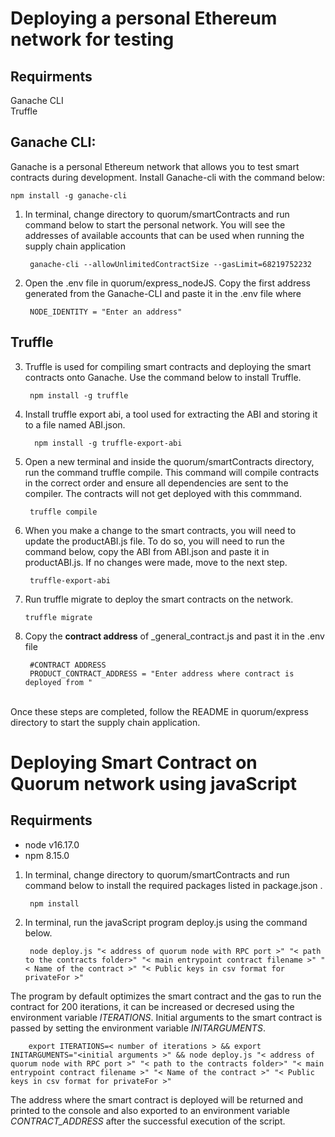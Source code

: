 [//]: # (##############################################################################################)
[//]: # (Copyright Accenture. All Rights Reserved.)
[//]: # (SPDX-License-Identifier: Apache-2.0)
[//]: # (##############################################################################################)

# Deploying a personal Ethereum network for testing

## Requirments 
Ganache CLI<br>
Truffle<br>

## Ganache CLI:
Ganache is a personal Ethereum network that allows you to test smart contracts during development. Install Ganache-cli with the command below:<br>

`npm install -g ganache-cli`

1. In terminal, change directory to quorum/smartContracts and run command below to start the personal network. You will see the addresses of available accounts that can be used when running the supply chain application <br>

        ganache-cli --allowUnlimitedContractSize --gasLimit=68219752232 



2. Open the .env file in quorum/express_nodeJS. Copy the first address generated from the Ganache-CLI and paste it in the .env file where 

        NODE_IDENTITY = "Enter an address"


## Truffle
3. Truffle is used for compiling smart contracts and deploying the smart contracts onto Ganache. Use the command below to install Truffle. <br>

        npm install -g truffle


4. Install truffle export abi, a tool used for extracting the ABI and storing it to a file named ABI.json. 

         npm install -g truffle-export-abi

5. Open a new terminal and inside the quorum/smartContracts directory, run the command truffle compile. This command will compile contracts in the correct order and ensure all dependencies are sent to the compiler. The contracts will not get deployed with this commmand. 
        
        truffle compile 

6. When you make a change to the smart contracts, you will need to update the productABI.js file. To do so, you will need to run the command below, copy the ABI from ABI.json and paste it in productABI.js. If no changes were made, move to the next step.

        truffle-export-abi

7.  Run truffle migrate to deploy the smart contracts on the network. 
        
        truffle migrate

8. Copy the **contract address** of _general_contract.js and past it in the .env file

        #CONTRACT ADDRESS
        PRODUCT_CONTRACT_ADDRESS = "Enter address where contract is deployed from "

<br> Once these steps are completed, follow the README in quorum/express directory to start the supply chain application.

# Deploying Smart Contract on Quorum network using javaScript

## Requirments 
- node v16.17.0<br>
- npm 8.15.0<br>


1. In terminal, change directory to quorum/smartContracts and run command below to install the required packages listed in package.json .<br>

        npm install 

2. In terminal, run the javaScript program deploy.js using the command below.<br>

        node deploy.js "< address of quorum node with RPC port >" "< path to the contracts folder>" "< main entrypoint contract filename >" "< Name of the contract >" "< Public keys in csv format for privateFor >"

 The program by default optimizes the smart contract and the gas to run the contract for 200 iterations, it can be increased or decresed using the environment variable *ITERATIONS*. Initial arguments to the smart contract is passed by setting the environment variable *INITARGUMENTS*.<br>

        export ITERATIONS=< number of iterations > && export INITARGUMENTS="<initial arguments >" && node deploy.js "< address of quorum node with RPC port >" "< path to the contracts folder>" "< main entrypoint contract filename >" "< Name of the contract >" "< Public keys in csv format for privateFor >"

The address where the smart contract is deployed will be returned and printed to the console and also exported to an environment variable *CONTRACT_ADDRESS* after the successful execution of the script.

